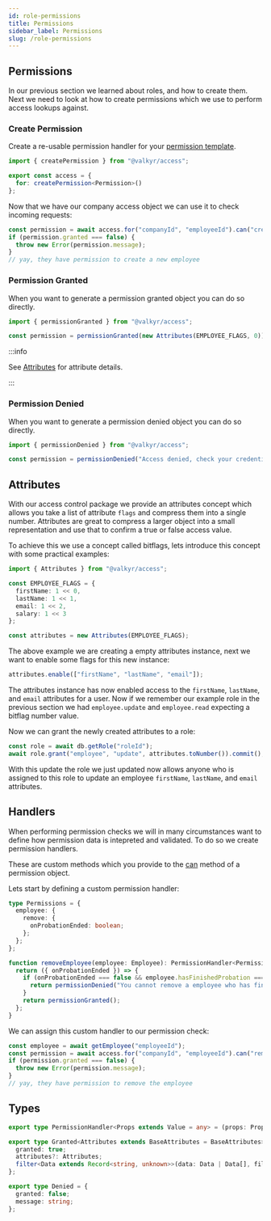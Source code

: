 ```yaml
---
id: role-permissions
title: Permissions
sidebar_label: Permissions
slug: /role-permissions
---
```


## Permissions

In our previous section we learned about roles, and how to create them. Next we need to look at how to create permissions which we use to perform access lookups against.

### Create Permission

Create a re-usable permission handler for your [permission template](roles-overview#permission-template).

```ts title="createPermission(): Function"
import { createPermission } from "@valkyr/access";

export const access = {
  for: createPermission<Permission>()
};
```

Now that we have our company access object we can use it to check incoming requests:

```ts
const permission = await access.for("companyId", "employeeId").can("create", "employee");
if (permission.granted === false) {
  throw new Error(permission.message);
}
// yay, they have permission to create a new employee
```

### Permission Granted

When you want to generate a permission granted object you can do so directly.

```ts title="permissionGranted(attributes?: Attributes): Granted"
import { permissionGranted } from "@valkyr/access";

const permission = permissionGranted(new Attributes(EMPLOYEE_FLAGS, 0));
```

:::info

See [Attributes](#attributes) for attribute details.

:::

### Permission Denied

When you want to generate a permission denied object you can do so directly.

```ts title="permissionGranted(message?: string): Denied"
import { permissionDenied } from "@valkyr/access";

const permission = permissionDenied("Access denied, check your credentials!");
```

## Attributes

With our access control package we provide an attributes concept which allows you take a list of attribute `flags` and compress them into a single number. Attributes are great to compress a larger object into a small representation and use that to confirm a true or false access value.

To achieve this we use a concept called bitflags, lets introduce this concept with some practical examples:

```ts
import { Attributes } from "@valkyr/access";

const EMPLOYEE_FLAGS = {
  firstName: 1 << 0,
  lastName: 1 << 1,
  email: 1 << 2,
  salary: 1 << 3
};

const attributes = new Attributes(EMPLOYEE_FLAGS);
```

The above example we are creating a empty attributes instance, next we want to enable some flags for this new instance:

```ts
attributes.enable(["firstName", "lastName", "email"]);
```

The attributes instance has now enabled access to the `firstName`, `lastName`, and `email` attributes for a user. Now if we remember our example role in the previous section we had `employee.update` and `employee.read` expecting a bitflag number value.

Now we can grant the newly created attributes to a role:

```ts
const role = await db.getRole("roleId");
await role.grant("employee", "update", attributes.toNumber()).commit();
```

With this update the role we just updated now allows anyone who is assigned to this role to update an employee `firstName`, `lastName`, and `email` attributes.

## Handlers

When performing permission checks we will in many circumstances want to define how permission data is intepreted and validated. To do so we create permission handlers.

These are custom methods which you provide to the [can](#can) method of a permission object.

Lets start by defining a custom permission handler:

```ts title="Permission Template"
type Permissions = {
  employee: {
    remove: {
      onProbationEnded: boolean;
    };
  };
};
```

```ts
function removeEmployee(employee: Employee): PermissionHandler<Permissions["employee"]["remove"]> {
  return ({ onProbationEnded }) => {
    if (onProbationEnded === false && employee.hasFinishedProbation === true) {
      return permissionDenied("You cannot remove a employee who has finished their probation period.");
    }
    return permissionGranted();
  };
}
```

We can assign this custom handler to our permission check:

```ts
const employee = await getEmployee("employeeId");
const permission = await access.for("companyId", "employeeId").can("remove", "employee", removeEmployee(employee));
if (permission.granted === false) {
  throw new Error(permission.message);
}
// yay, they have permission to remove the employee
```

## Types

```ts
export type PermissionHandler<Props extends Value = any> = (props: Props) => Granted | Denied;

export type Granted<Attributes extends BaseAttributes = BaseAttributes> = {
  granted: true;
  attributes?: Attributes;
  filter<Data extends Record<string, unknown>>(data: Data | Data[], filter?: string): Partial<Data> | Partial<Data>[];
};

export type Denied = {
  granted: false;
  message: string;
};
```
